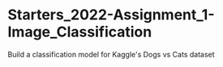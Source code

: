 # Starters_2022-Assignment_1-Image_Classification
Build a classification model for Kaggle's Dogs vs Cats dataset
